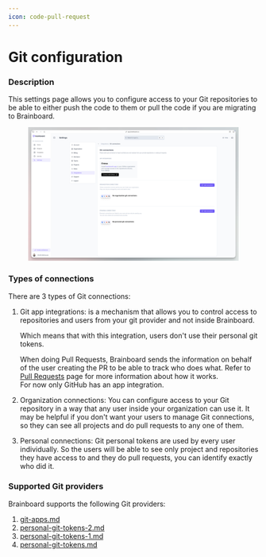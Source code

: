 ```yaml
---
icon: code-pull-request
---
```


# Git configuration

### Description

This settings page allows you to configure access to your Git repositories to be able to either push the code to them or pull the code if you are migrating to Brainboard.

<figure><img src="../../../.gitbook/assets/CleanShot 2025-04-11 at 16.11.13@2x.png" alt=""><figcaption></figcaption></figure>

### Types of connections

There are 3 types of Git connections:

1.  Git app integrations: is a mechanism that allows you to control access to repositories and users from your git provider and not inside Brainboard.

    Which means that with this integration, users don't use their personal git tokens.

    When doing Pull Requests, Brainboard sends the information on behalf of the user creating the PR to be able to track who does what. Refer to [Pull Requests](https://gitlab.com/brainboard/brainboard/-/blob/main/git-configuration/pull-requests/README.md) page for more information about how it works.\
    For now only GitHub has an app integration.
2. Organization connections: You can configure access to your Git repository in a way that any user inside your organization can use it. It may be helpful if you don't want your users to manage Git connections, so they can see all projects and do pull requests to any one of them.
3. Personal connections: Git personal tokens are used by every user individually. So the users will be able to see only project and repositories they have access to and they do pull requests, you can identify exactly who did it.

### Supported Git providers

Brainboard supports the following Git providers:

1. [git-apps.md](git-apps.md "mention")
2. [personal-git-tokens-2.md](personal-git-tokens-2.md "mention")
3. [personal-git-tokens-1.md](personal-git-tokens-1.md "mention")
4. [personal-git-tokens.md](personal-git-tokens.md "mention")

